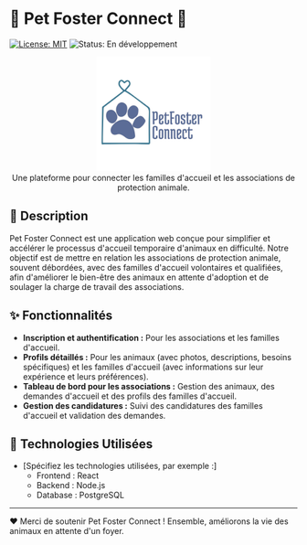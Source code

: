 # 🐾 Pet Foster Connect 🐾

[![License: MIT](https://img.shields.io/badge/License-MIT-yellow.svg)](https://opensource.org/licenses/MIT)
![Status: En développement](https://img.shields.io/badge/Status-En%20Développement-orange)

<p align="center">
  <img src="ressources/logo_horizontal.png" alt="Logo Pet Foster Connect" width="200">
  <br>
  Une plateforme pour connecter les familles d'accueil et les associations de protection animale.
</p>

## 🌟 Description

Pet Foster Connect est une application web conçue pour simplifier et accélérer le processus d'accueil temporaire d'animaux en difficulté.  Notre objectif est de mettre en relation les associations de protection animale, souvent débordées, avec des familles d'accueil volontaires et qualifiées, afin d'améliorer le bien-être des animaux en attente d'adoption et de soulager la charge de travail des associations.


## ✨ Fonctionnalités

*   **Inscription et authentification :** Pour les associations et les familles d'accueil.
*   **Profils détaillés :** Pour les animaux (avec photos, descriptions, besoins spécifiques) et les familles d'accueil (avec informations sur leur expérience et leurs préférences).
*   **Tableau de bord pour les associations :** Gestion des animaux, des demandes d'accueil et des profils des familles d'accueil.
*   **Gestion des candidatures :**  Suivi des candidatures des familles d'accueil et validation des demandes.

## 🚀 Technologies Utilisées

*   [Spécifiez les technologies utilisées, par exemple :]
    *   Frontend : React
    *   Backend : Node.js
    *   Database : PostgreSQL

---

❤️ Merci de soutenir Pet Foster Connect ! Ensemble, améliorons la vie des animaux en attente d'un foyer.